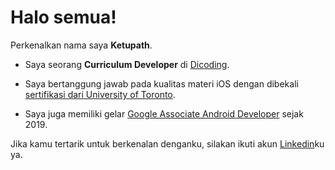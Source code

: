 # Halo semua! 

Perkenalkan nama saya **Ketupath**.

* Saya seorang **Curriculum Developer** di [Dicoding](https://www.dicoding.com/).

* Saya bertanggung jawab pada kualitas materi iOS dengan dibekali [sertifikasi dari University of Toronto](https://www.coursera.org/account/accomplishments/specialization/CLKJD8XBXJ3M).

* Saya juga memiliki gelar [Google Associate Android Developer](https://www.credential.net/h5deoi5h) sejak 2019.

Jika kamu tertarik untuk berkenalan denganku, silakan ikuti akun [Linkedin](https://www.linkedin.com/in/ketupath/)ku ya.
